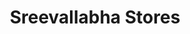 ---
title: "Sreevallabha Stores"
url: /9hx8-4m-thiruvalla-kerala/sreevallabha-stores/
shop: Lebensmittel
---